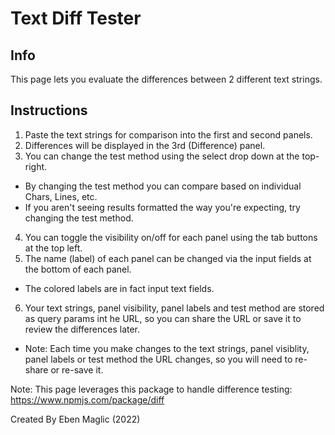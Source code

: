 # Text Diff Tester

## Info

This page lets you evaluate the differences between 2 different text strings.

## Instructions

1. Paste the text strings for comparison into the first and second panels.
2. Differences will be displayed in the 3rd (Difference) panel.
3. You can change the test method using the select drop down at the top-right.

- By changing the test method you can compare based on individual Chars, Lines, etc.
- If you aren't seeing results formatted the way you're expecting, try changing the test method.

4. You can toggle the visibility on/off for each panel using the tab buttons at the top left.
5. The name (label) of each panel can be changed via the input fields at the bottom of each panel.

- The colored labels are in fact input text fields.

6. Your text strings, panel visibility, panel labels and test method are stored as query params int he URL, so you can share the URL or save it to review the differences later.

- Note: Each time you make changes to the text strings, panel visiblity, panel labels or test method the URL changes, so you will need to re-share or re-save it.

Note: This page leverages this package to handle difference testing: https://www.npmjs.com/package/diff

Created By Eben Maglic (2022)
